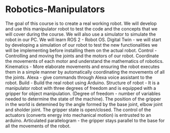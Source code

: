 # Robotics-Manipulators

The goal of this course is to create a real working robot. We will develop and use this manipulator robot to test the code and the concepts that we will cover during the course. We will also use a simulator to simulate the robot in our PC. We will learn ROS 2 - Robot OS.
Digital Twin - we will start by developing a simulation of our robot to test the new functionalities we will be implementing before installing them on the actual robot.
Control - Controlling and moving the joints and the motors of our robot. Coordinate the movements of each motor and understand the mathematics of robotics.
Kinematics - More elaborate movements and ensuring the robot executes them in a simple manner by automatically coordinating the movements of all the joints.
Alexa - give commands through Alexa voice assistant to the robot.
Build - Build the real robot using Arduino.
Structure of robot - It is a manipulator robot with three degrees of freedom and is equipped with a gripper for object manipulation. (Degree of freedom - number of variables needed to determine the state of the machine). The position of the gripper in the world is detemined by the angle formed by the base joint, elbow joint and sholder joint. The gripper state is open/closed. The control of the actuators (converts energy into mechanical motion) is entrusted to an arduino. 
Articulated parallelogram - the gripper stays parallel to the base for all the movements of the robot.
